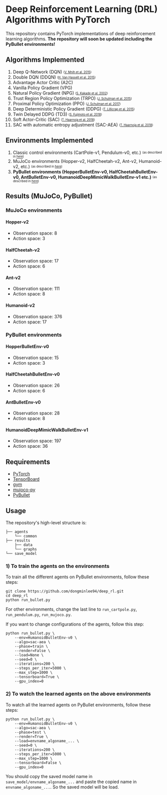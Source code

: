# Deep Reinforcement Learning (DRL) Algorithms with PyTorch

This repository contains PyTorch implementations of deep reinforcement learning algorithms.
**The repository will soon be updated including the PyBullet environments!**

## Algorithms Implemented

1. Deep Q-Network (DQN) <sub><sup> ([V. Mnih et al. 2015](https://storage.googleapis.com/deepmind-media/dqn/DQNNaturePaper.pdf)) </sup></sub>
2. Double DQN (DDQN) <sub><sup> ([H. Van Hasselt et al. 2015](https://arxiv.org/abs/1509.06461)) </sup></sub>
3. Advantage Actor Critic (A2C)
4. Vanilla Policy Gradient (VPG)
5. Natural Policy Gradient (NPG) <sub><sup> ([S. Kakade et al. 2002](http://papers.nips.cc/paper/2073-a-natural-policy-gradient.pdf)) </sup></sub>
6. Trust Region Policy Optimization (TRPO) <sub><sup> ([J. Schulman et al. 2015](https://arxiv.org/abs/1502.05477)) </sup></sub>
7. Proximal Policy Optimization (PPO) <sub><sup> ([J. Schulman et al. 2017](https://arxiv.org/abs/1707.06347)) </sup></sub>
8. Deep Deterministic Policy Gradient (DDPG) <sub><sup> ([T. Lillicrap et al. 2015](https://arxiv.org/abs/1509.02971)) </sup></sub>
9. Twin Delayed DDPG (TD3) <sub><sup> ([S. Fujimoto et al. 2018](https://arxiv.org/abs/1802.09477)) </sup></sub>
10. Soft Actor-Critic (SAC) <sub><sup> ([T. Haarnoja et al. 2018](https://arxiv.org/abs/1801.01290)) </sup></sub>
11. SAC with automatic entropy adjustment (SAC-AEA) <sub><sup> ([T. Haarnoja et al. 2018](https://arxiv.org/abs/1812.05905)) </sup></sub>

## Environments Implemented

1. Classic control environments (CartPole-v1, Pendulum-v0, etc.) <sub><sup> (as described in [here](https://gym.openai.com/envs/#classic_control)) </sup></sub>
2. MuJoCo environments (Hopper-v2, HalfCheetah-v2, Ant-v2, Humanoid-v2, etc.) <sub><sup> (as described in [here](https://gym.openai.com/envs/#mujoco)) </sup></sub>
3. **PyBullet environments (HopperBulletEnv-v0, HalfCheetahBulletEnv-v0, AntBulletEnv-v0, HumanoidDeepMimicWalkBulletEnv-v1 etc.)** <sub><sup> (as described in [here](https://github.com/bulletphysics/bullet3/tree/master/examples/pybullet/gym/pybullet_envs)) </sup></sub>

## Results (MuJoCo, PyBullet)

### MuJoCo environments

#### Hopper-v2

- Observation space: 8
- Action space: 3

#### HalfCheetah-v2

- Observation space: 17
- Action space: 6

#### Ant-v2

- Observation space: 111
- Action space: 8

#### Humanoid-v2

- Observation space: 376
- Action space: 17

### PyBullet environments

#### HopperBulletEnv-v0

- Observation space: 15
- Action space: 3

#### HalfCheetahBulletEnv-v0

- Observation space: 26
- Action space: 6

#### AntBulletEnv-v0

- Observation space: 28
- Action space: 8

#### HumanoidDeepMimicWalkBulletEnv-v1

- Observation space: 197
- Action space: 36

## Requirements

- [PyTorch](https://pytorch.org)
- [TensorBoard](https://pytorch.org/docs/stable/tensorboard.html)
- [gym](https://github.com/openai/gym)
- [mujoco-py](https://github.com/openai/mujoco-py)
- [PyBullet](https://pybullet.org/wordpress/)

## Usage

The repository's high-level structure is:

    ├── agents                    
        └── common 
    ├── results  
        ├── data 
        └── graphs        
    └── save_model

### 1) To train the agents on the environments

To train all the different agents on PyBullet environments, follow these steps:

```commandline
git clone https://github.com/dongminlee94/deep_rl.git
cd deep_rl
python run_bullet.py
```

For other environments, change the last line to `run_cartpole.py`, `run_pendulum.py`, `run_mujoco.py`.

If you want to change configurations of the agents, follow this step:
```commandline
python run_bullet.py \
    --env=HumanoidBulletEnv-v0 \
    --algo=sac-aea \
    --phase=train \
    --render=False \
    --load=None \
    --seed=0 \
    --iterations=200 \
    --steps_per_iter=5000 \
    --max_step=1000 \
    --tensorboard=True \
    --gpu_index=0
```

### 2) To watch the learned agents on the above environments

To watch all the learned agents on PyBullet environments, follow these steps:

```commandline
python run_bullet.py \
    --env=HumanoidBulletEnv-v0 \
    --algo=sac-aea \
    --phase=test \
    --render=True \
    --load=envname_algoname_... \
    --seed=0 \
    --iterations=200 \
    --steps_per_iter=5000 \
    --max_step=1000 \
    --tensorboard=False \
    --gpu_index=0
```

You should copy the saved model name in `save_model/envname_algoname_...` and paste the copied name in `envname_algoname_...`. So the saved model will be load.
